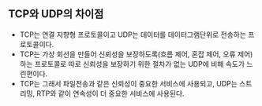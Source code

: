 ## TCP와 UDP의 차이점
- TCP는 연결 지향형 프로토콜이고 UDP는 데이터를 데이터그램단위로 전송하는 프로토콜이다.
- TCP는 가상 회선을 만들어 신뢰성을 보장하도록(흐름 제어, 혼잡 제어, 오류 제어)하는 프로토콜로 따로 신뢰성을 보장하기 위한 절차가 없는 UDP에 비해 속도가 느린편이다.
- TCP는 그래서 파일전송과 같은 신뢰성이 중요한 서비스에 사용되고, UDP는 스트리밍, RTP와 같이 연속성이 더 중요한 서비스에 사용된다.
